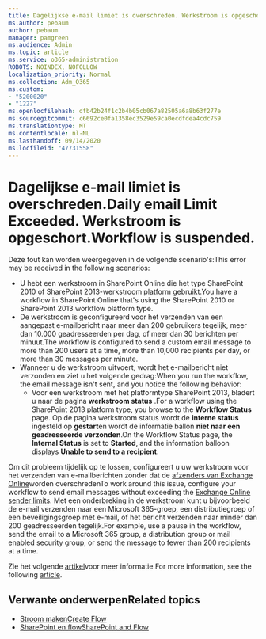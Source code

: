 ```yaml
---
title: Dagelijkse e-mail limiet is overschreden. Werkstroom is opgeschort.
ms.author: pebaum
author: pebaum
manager: pamgreen
ms.audience: Admin
ms.topic: article
ms.service: o365-administration
ROBOTS: NOINDEX, NOFOLLOW
localization_priority: Normal
ms.collection: Adm_O365
ms.custom:
- "5200020"
- "1227"
ms.openlocfilehash: dfb42b24f1c2b4b05cb067a82505a6a8b63f277e
ms.sourcegitcommit: c6692ce0fa1358ec3529e59ca0ecdfdea4cdc759
ms.translationtype: MT
ms.contentlocale: nl-NL
ms.lasthandoff: 09/14/2020
ms.locfileid: "47731558"
---
```

# <a name="daily-email-limit-exceeded-workflow-is-suspended"></a><span data-ttu-id="43c36-103">Dagelijkse e-mail limiet is overschreden.</span><span class="sxs-lookup"><span data-stu-id="43c36-103">Daily email Limit Exceeded.</span></span> <span data-ttu-id="43c36-104">Werkstroom is opgeschort.</span><span class="sxs-lookup"><span data-stu-id="43c36-104">Workflow is suspended.</span></span>

<span data-ttu-id="43c36-105">Deze fout kan worden weergegeven in de volgende scenario's:</span><span class="sxs-lookup"><span data-stu-id="43c36-105">This error may be received in the following scenarios:</span></span>

- <span data-ttu-id="43c36-106">U hebt een werkstroom in SharePoint Online die het type SharePoint 2010 of SharePoint 2013-werkstroom platform gebruikt.</span><span class="sxs-lookup"><span data-stu-id="43c36-106">You have a workflow in SharePoint Online that's using the SharePoint 2010 or SharePoint 2013 workflow platform type.</span></span>
- <span data-ttu-id="43c36-107">De werkstroom is geconfigureerd voor het verzenden van een aangepast e-mailbericht naar meer dan 200 gebruikers tegelijk, meer dan 10.000 geadresseerden per dag, of meer dan 30 berichten per minuut.</span><span class="sxs-lookup"><span data-stu-id="43c36-107">The workflow is configured to send a custom email message to more than 200 users at a time, more than 10,000 recipients per day, or more than 30 messages per minute.</span></span>
- <span data-ttu-id="43c36-108">Wanneer u de werkstroom uitvoert, wordt het e-mailbericht niet verzonden en ziet u het volgende gedrag:</span><span class="sxs-lookup"><span data-stu-id="43c36-108">When you run the workflow, the email message isn't sent, and you notice the following behavior:</span></span>
    - <span data-ttu-id="43c36-109">Voor een werkstroom met het platformtype SharePoint 2013, bladert u naar de pagina **werkstroom status** .</span><span class="sxs-lookup"><span data-stu-id="43c36-109">For a workflow using the SharePoint 2013 platform type, you browse to the **Workflow Status** page.</span></span> <span data-ttu-id="43c36-110">Op de pagina werkstroom status wordt de **interne status** ingesteld op **gestart**en wordt de informatie ballon **niet naar een geadresseerde verzonden**.</span><span class="sxs-lookup"><span data-stu-id="43c36-110">On the Workflow Status page, the **Internal Status** is set to **Started**, and the information balloon displays **Unable to send to a recipient**.</span></span>

<span data-ttu-id="43c36-111">Om dit probleem tijdelijk op te lossen, configureert u uw werkstroom voor het verzenden van e-mailberichten zonder dat de [afzenders van Exchange Online](https://docs.microsoft.com/office365/servicedescriptions/exchange-online-service-description/exchange-online-limits#recipientlimits)worden overschreden</span><span class="sxs-lookup"><span data-stu-id="43c36-111">To work around this issue, configure your workflow to send email messages without exceeding the [Exchange Online sender limits](https://docs.microsoft.com/office365/servicedescriptions/exchange-online-service-description/exchange-online-limits#recipientlimits).</span></span> <span data-ttu-id="43c36-112">Met een onderbreking in de werkstroom kunt u bijvoorbeeld de e-mail verzenden naar een Microsoft 365-groep, een distributiegroep of een beveiligingsgroep met e-mail, of het bericht verzenden naar minder dan 200 geadresseerden tegelijk.</span><span class="sxs-lookup"><span data-stu-id="43c36-112">For example, use a pause in the workflow, send the email to a Microsoft 365 group, a distribution group or mail enabled security group, or send the message to fewer than 200 recipients at a time.</span></span>


<span data-ttu-id="43c36-113">Zie het volgende [artikel](https://support.microsoft.com/help/3150442/daily-email-limit-has-exceeded-and-your-workflow-has-been-suspended-or)voor meer informatie.</span><span class="sxs-lookup"><span data-stu-id="43c36-113">For more information, see the following [article](https://support.microsoft.com/help/3150442/daily-email-limit-has-exceeded-and-your-workflow-has-been-suspended-or).</span></span>

## <a name="related-topics"></a><span data-ttu-id="43c36-114">Verwante onderwerpen</span><span class="sxs-lookup"><span data-stu-id="43c36-114">Related topics</span></span>
- [<span data-ttu-id="43c36-115">Stroom maken</span><span class="sxs-lookup"><span data-stu-id="43c36-115">Create Flow</span></span>](https://support.office.com/article/Create-a-flow-for-a-list-or-library-in-SharePoint-Online-or-OneDrive-for-Business-a9c3e03b-0654-46af-a254-20252e580d01) 
- [<span data-ttu-id="43c36-116">SharePoint en flow</span><span class="sxs-lookup"><span data-stu-id="43c36-116">SharePoint and Flow</span></span>](https://flow.microsoft.com/blog/sharepoint-and-flow/) 